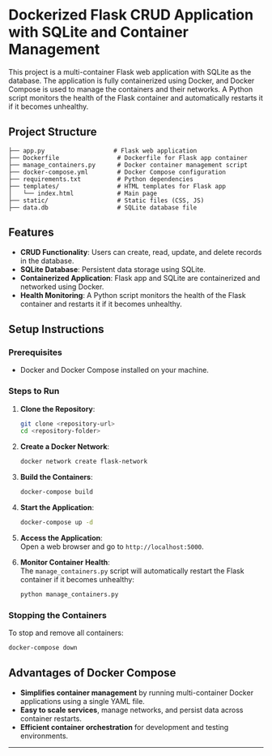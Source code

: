 # Dockerized Flask CRUD Application with SQLite and Container Management

This project is a multi-container Flask web application with SQLite as the database. The application is fully containerized using Docker, and Docker Compose is used to manage the containers and their networks. A Python script monitors the health of the Flask container and automatically restarts it if it becomes unhealthy.

## Project Structure
```
├── app.py                   # Flask web application
├── Dockerfile                # Dockerfile for Flask app container
├── manage_containers.py      # Docker container management script
├── docker-compose.yml        # Docker Compose configuration
├── requirements.txt          # Python dependencies
├── templates/                # HTML templates for Flask app
│   └── index.html            # Main page
├── static/                   # Static files (CSS, JS)
├── data.db                   # SQLite database file
```

## Features
- **CRUD Functionality**: Users can create, read, update, and delete records in the database.
- **SQLite Database**: Persistent data storage using SQLite.
- **Containerized Application**: Flask app and SQLite are containerized and networked using Docker.
- **Health Monitoring**: A Python script monitors the health of the Flask container and restarts it if it becomes unhealthy.

## Setup Instructions

### Prerequisites
- Docker and Docker Compose installed on your machine.

### Steps to Run

1. **Clone the Repository**:
   ```bash
   git clone <repository-url>
   cd <repository-folder>
   ```

2. **Create a Docker Network**:
   ```bash
   docker network create flask-network
   ```

3. **Build the Containers**:
   ```bash
   docker-compose build
   ```

4. **Start the Application**:
   ```bash
   docker-compose up -d
   ```

5. **Access the Application**:  
   Open a web browser and go to `http://localhost:5000`.

6. **Monitor Container Health**:  
   The `manage_containers.py` script will automatically restart the Flask container if it becomes unhealthy:
   ```bash
   python manage_containers.py
   ```

### Stopping the Containers
To stop and remove all containers:
```bash
docker-compose down
```

## Advantages of Docker Compose
- **Simplifies container management** by running multi-container Docker applications using a single YAML file.
- **Easy to scale services**, manage networks, and persist data across container restarts.
- **Efficient container orchestration** for development and testing environments.

---
